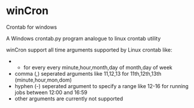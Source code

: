 # winCron
Crontab for windows

A Windows crontab.py program analogue to linux crontab utility

winCron support all time arguments supported by Linux crontab like:
* * for every every minute,hour,month,day of month,day of week
* comma (,) seperated arguments like 11,12,13 for 11th,12th,13th (minute,hour,mon,dom)
* hyphen (-) seperated argument to specify a range like 12-16 for running jobs between 12:00 and 16:59
* other arguments are currently not supported

